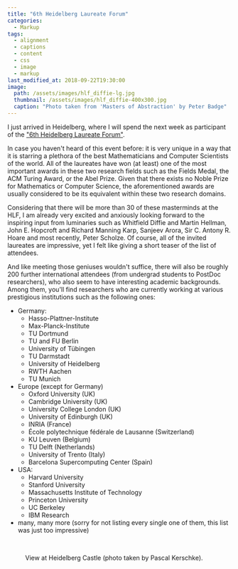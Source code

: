 ```yaml
---
title: "6th Heidelberg Laureate Forum"
categories:
  - Markup
tags:
  - alignment
  - captions
  - content
  - css
  - image
  - markup
last_modified_at: 2018-09-22T19:30:00
image: 
  path: /assets/images/hlf_diffie-lg.jpg
  thumbnail: /assets/images/hlf_diffie-400x300.jpg
  caption: "Photo taken from 'Masters of Abstraction' by Peter Badge"
---
```


I just arrived in Heidelberg, where I will spend the next week as participant of the ["6th Heidelberg Laureate Forum"](https://www.heidelberg-laureate-forum.org/event_2018/).

In case you haven't heard of this event before: it is very unique in a way that it is starring a plethora of the best Mathematicians and Computer Scientists of the world. All of the laureates have won (at least) one of the most important awards in these two research fields such as the Fields Medal, the ACM Turing Award, or the Abel Prize. Given that there exists no Noble Prize for Mathematics or Computer Science, the aforementioned awards are usually considered to be its equivalent within these two research domains.

Considering that there will be more than 30 of these masterminds at the HLF, I am already very excited and anxiously looking forward to the inspiring input from luminaries such as Whitfield Diffie and Martin Hellman, John E. Hopcroft and Richard Manning Karp, Sanjeev Arora, Sir C. Antony R. Hoare and most recently, Peter Scholze. Of course, all of the invited laureates are impressive, yet I felt like giving a short teaser of the list of attendees.

And like meeting those geniuses wouldn't suffice, there will also be roughly 200 further international attendees (from undergrad students to PostDoc researchers), who also seem to have interesting academic backgrounds. Among them, you'll find researchers who are currently working at various prestigious institutions such as the following ones:

* Germany:
  * Hasso-Plattner-Institute
  * Max-Planck-Institute
  * TU Dortmund
  * TU and FU Berlin
  * University of Tübingen
  * TU Darmstadt
  * University of Heidelberg
  * RWTH Aachen
  * TU Munich
* Europe (except for Germany)
  * Oxford University (UK)
  * Cambridge University (UK)
  * University College London (UK)
  * University of Edinburgh (UK)
  * INRIA (France)
  * École polytechnique fédérale de Lausanne (Switzerland)
  * KU Leuven (Belgium)
  * TU Delft (Netherlands)
  * University of Trento (Italy)
  * Barcelona Supercomputing Center (Spain)
* USA:
  * Harvard University
  * Stanford University
  * Massachusetts Institute of Technology
  * Princeton University
  * UC Berkeley
  * IBM Research
* many, many more (sorry for not listing every single one of them, this list was just too impressive)

<br>

<figure style="width: 800px">
  <img src="{{ site.url }}{{ site.baseurl }}/assets/images/hlf_castle-lg.jpg" alt="">
  <figcaption>View at Heidelberg Castle (photo taken by Pascal Kerschke).</figcaption>
</figure> 

